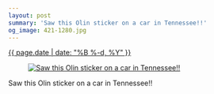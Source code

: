 ```yaml
---
layout: post
summary: 'Saw this Olin sticker on a car in Tennessee!!'
og_image: 421-1280.jpg
---
```


<p>
 <time>
  <a href="/421">
   {{ page.date | date: "%B %-d, %Y" }}
  </a>
 </time>
 <a href="/421">
  <figure data-taken="7/11/2015">
   <img alt="Saw this Olin sticker on a car in Tennessee!!" sizes="(min-width: 700px) 50vw, calc(100vw - 2rem)" src="{{ site.assets_url }}/421-640.jpg" srcset="{{ site.assets_url }}/421-1280.jpg 1280w, {{ site.assets_url }}/421-960.jpg 960w, {{ site.assets_url }}/421-640.jpg 640w, {{ site.assets_url }}/421-320.jpg 320w"/>
  </figure>
 </a>
 <span>
  Saw this Olin sticker on a car in Tennessee!!
 </span>
</p>
